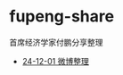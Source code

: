 # fupeng-share

首席经济学家付鹏分享整理

- [24-12-01 微博整理](https://github.com/xuanxiao2013/fupeng-share/blob/main/note/24-12-01.md)
